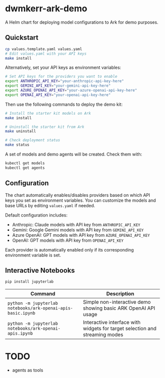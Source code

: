 # dwmkerr-ark-demo

A Helm chart for deploying model configurations to Ark for demo purposes.

## Quickstart

```bash
cp values.template.yaml values.yaml
# Edit values.yaml with your API keys
make install
```

Alternatively, set your API keys as environment variables:

```bash
# Set API keys for the providers you want to enable
export ANTHROPIC_API_KEY="your-anthropic-api-key-here"
export GEMINI_API_KEY="your-gemini-api-key-here" 
export AZURE_OPENAI_API_KEY="your-azure-openai-api-key-here"
export OPENAI_API_KEY="your-openai-api-key-here"
```

Then use the following commands to deploy the demo kit:

```bash
# Install the starter kit models on Ark
make install

# Uninstall the starter kit from Ark
make uninstall

# Check deployment status
make status
```

A set of models and demo agents will be created. Check them with:

```bash
kubectl get models
kubectl get agents
```

## Configuration

The chart automatically enables/disables providers based on which API keys you set as environment variables. You can customize the models and base URLs by editing `values.yaml` if needed.

Default configuration includes:

- Anthropic: Claude models with API key from `ANTHROPIC_API_KEY`
- Gemini: Google Gemini models with API key from `GEMINI_API_KEY`
- Azure OpenAI: GPT models with API key from `AZURE_OPENAI_API_KEY`
- OpenAI: GPT models with API key from `OPENAI_API_KEY`

Each provider is automatically enabled only if its corresponding environment variable is set.

## Interactive Notebooks

```bash
pip install jupyterlab
```

| Command | Description |
|---------|-------------|
| `python -m jupyterlab notebooks/ark-openai-apis-basic.ipynb` | Simple non-interactive demo showing basic ARK OpenAI API usage |
| `python -m jupyterlab notebooks/ark-openai-apis.ipynb` | Interactive interface with widgets for target selection and streaming modes |

# TODO

- agents as tools
